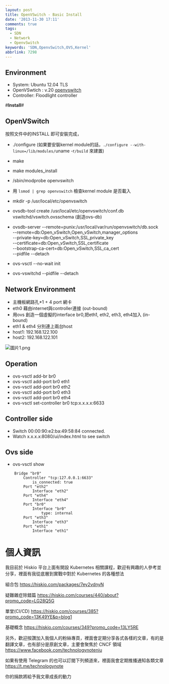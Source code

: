 ```yaml
---
layout: post
title: OpenVSwitch - Basic Install
date: '2013-11-30 17:11'
comments: true
tags:
  - SDN
  - Network
  - OpenvSwitch
keywords: 'SDN,OpenvSwitch,OVS,Kernel'
abbrlink: 7298
---
```

Environment
-----------

- System: Ubuntu 12.04 TLS
- OpenVSwtich : v.20 [openvswitch](http://openvswitch.org/download/ "openvswitch ")
- Controller: Floodlight controller

<!--more-->

#**Install**#

OpenVSwitch
-----------
按照文件中的INSTALL 即可安裝完成，

- ./configure  (如果要安裝kernel module的話，`./configure --with-linux=/lib/modules/`uname -r`/build` 來建置)
- make
- make modules_install
- /sbin/modprobe openvswitch
- 用 `lsmod | grep openvswitch` 檢查kernel module 是否載入
- mkdir -p /usr/local/etc/openvswitch
- ovsdb-tool create /usr/local/etc/openvswitch/conf.db vswitchd/vswitch.ovsschema (創造ovs-db)
- ovsdb-server --remote=punix:/usr/local/var/run/openvswitch/db.sock \
                     --remote=db:Open_vSwitch,Open_vSwitch,manager_options \
                     --private-key=db:Open_vSwitch,SSL,private_key \
                     --certificate=db:Open_vSwitch,SSL,certificate \
                     --bootstrap-ca-cert=db:Open_vSwitch,SSL,ca_cert \
                     --pidfile --detach

- ovs-vsctl --no-wait init
- ovs-vswitchd --pidfile --detach

Network Environment
-------------------

- 主機板網路孔*1 + 4 port 網卡
- eth0 藉由internet與controller連接 (out-bound)
- 用ovs 創造一個虛擬的interface br0,把eth1, eth2, eth3, eth4加入  (in-bound)
- eth1 & eth4 分別連上兩台host
- host1: 192.168.122.100
- host2: 192.168.122.101

![圖片1.png](http://user-image.logdown.io/user/415/blog/415/post/164871/pLwj6W3SR4ypbWvDvAra_%E5%9C%96%E7%89%871.png)

Operation
---------
- ovs-vsctl add-br br0
- ovs-vsctl add-port br0 eth1
- ovs-vsctl add-port br0 eth2
- ovs-vsctl add-port br0 eth3
- ovs-vsctl add-port br0 eth4
- ovs-vsctl set-controller br0  tcp:x.x.x.x:6633

Controller side
---------------
- Switch 00:00:90:e2:ba:49:58:84 connected.
- Watch x.x.x.x:8080/ui/index.html to see switch

Ovs side
--------
- ovs-vsctl show
```
    Bridge "br0"
        Controller "tcp:127.0.0.1:6633"
            is_connected: true
        Port "eth2"
            Interface "eth2"
        Port "eth4"
            Interface "eth4"
        Port "br0"
            Interface "br0"
                type: internal
        Port "eth3"
            Interface "eth3"
        Port "eth1"
            Interface "eth1"
```

# 個人資訊
我目前於 Hiskio 平台上面有開設 Kubernetes 相關課程，歡迎有興趣的人參考並分享，裡面有我從底層到實戰中對於 Kubernetes 的各種想法

組合包
https://hiskio.com/packages/7ey2vdnyN

疑難雜症除錯篇
https://hiskio.com/courses/440/about?promo_code=LG28Q5G

單堂(CI/CD)
https://hiskio.com/courses/385?promo_code=13K49YE&p=blog1

基礎概念
https://hiskio.com/courses/349?promo_code=13LY5RE

另外，歡迎按讚加入我個人的粉絲專頁，裡面會定期分享各式各樣的文章，有的是翻譯文章，也有部分是原創文章，主要會聚焦於 CNCF 領域
https://www.facebook.com/technologynoteniu

如果有使用 Telegram 的也可以訂閱下列頻道來，裡面我會定期推播通知各類文章
https://t.me/technologynote

你的捐款將給予我文章成長的動力
<script type="text/javascript" src="https://cdnjs.buymeacoffee.com/1.0.0/button.prod.min.js" data-name="bmc-button" data-slug="hwchiu" data-color="#000000" data-emoji=""  data-font="Cookie" data-text="Buy me a coffee" data-outline-color="#fff" data-font-color="#fff" data-coffee-color="#fd0" ></script>
